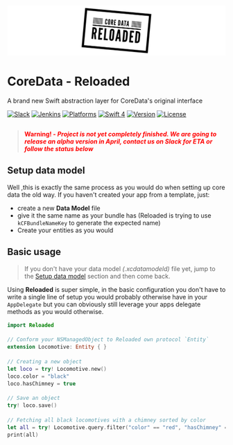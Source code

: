![Boost: Enterprise AppStore in Swift](https://github.com/LiveUI/Reloaded/raw/master/Other/logo.jpeg)

# CoreData - Reloaded

A brand new Swift abstraction layer for CoreData's original interface


[![Slack](https://img.shields.io/badge/join-slack-745EAF.svg?style=flat)](http://bit.ly/2B0dEyt)
[![Jenkins](https://ci.liveui.io/job/LiveUI/job/Boost/job/master/badge/icon)](https://ci.liveui.io/job/LiveUI/job/Reloaded/)
[![Platforms](https://img.shields.io/badge/platforms-iOS%20|%20macOS|%20tvOS|%20watchOS-ff0000.svg?style=flat)](http://cocoapods.org/pods/Reloaded)
[![Swift 4](https://img.shields.io/badge/swift-4.1-orange.svg?style=flat)](http://swift.org)
[![Version](https://img.shields.io/cocoapods/v/Reloaded.svg?style=flat)](http://cocoapods.org/pods/Reloaded)
[![License](https://img.shields.io/cocoapods/l/Reloaded.svg?style=flat)](http://cocoapods.org/pods/Reloaded)


##

> <b style="color:red;">Warning! - *Project is not yet completely finished. We are going to release an alpha version in April, contact us on Slack for ETA or follow the status below*</b>

## Setup data model

Well ,this is exactly the same process as you would do when setting up core data the old way. If you haven't created your app from a template, just:
* create a new **Data Model** file
* give it the same name as your bundle has (Reloaded is trying to use `kCFBundleNameKey` to generate the expected name)
* Create your entities as you would

## Basic usage

> If you don't have your data model <i>(.xcdatamodeld)</i> file yet, jump to the [Setup data model](#setup-data-model) section and then come back.

Using <b>Reloaded</b> is super simple, in the basic configuration you don't have to write a single line of setup you would probably otherwise have in your `AppDelegate` but you can obviously still leverage your apps delegate methods as you would otherwise.

```swift
import Reloaded

// Conform your NSManagedObject to Reloaded own protocol `Entity`
extension Locomotive: Entity { }

// Creating a new object
let loco = try! Locomotive.new()
loco.color = "black"
loco.hasChimney = true

// Save an object
try! loco.save()

// Fetching all black locomotives with a chimney sorted by color
let all = try! Locomotive.query.filter("color" == "red", "hasChimney" == true).sort(by: "color", direction: .orderedDescending).all()
print(all)
```


